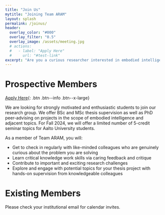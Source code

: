 ```yaml
---
title: "Join Us"
mytitle: "Joining Team ARAM"
layout: splash
permalink: /joinus/
header:
  overlay_color: "#000"
  overlay_filter: "0.5"
  overlay_image: /assets/meeting.jpg
  # actions:
  #   - label: "Apply Here"
  #     url: "#test-link"
excerpt: "Are you a curious researcher interested in embodied intelligence? Team ARAM may be a great place for you."
---
```


# Prospective Members

[Apply Here](#link){: .btn .btn--info .btn--x-large}

We are looking for strongly motivated and enthusiastic students to join our research group. We offer BSc and MSc thesis supervision as well as PhD peer-advising on projects in the scope of embodied intelligence and adjacent topics. For Fall 2024, we will offer a limited number of 5-credit seminar topics for Aalto University students.

As a member of Team ARAM, you will:

- Get to check in regularly with like-minded colleagues who are genuinely curious about the problem you are solving
- Learn critical knowledge work skills via caring feedback and critique
- Contribute to important and exciting research challenges
- Explore and engage with potential topics for your thesis project with hands-on supervision from knowledgeable colleagues

# Existing Members

Please check your institutional email for calendar invites.
